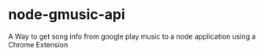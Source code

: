 # node-gmusic-api
A Way to get song info from google play music to a node application using a Chrome Extension
